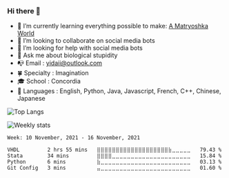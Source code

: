 ### Hi there 👋

<!--
**yida-li/yida-li** is a ✨ _special_ ✨ repository because its `README.md` (this file) appears on your GitHub profile.

Here are some ideas to get you started:

- 🔭 I’m currently working on ...
- 🌱 I’m currently learning ...
- 📫 How to reach me: ...
- 😄 Pronouns: ...
- ⚡ Fun fact: ...
-->
- 🌱 I’m currently learning everything possible to make: <span class="edit-link"><a href="https://github.com/ai-gorithm-js/Matryoshka-City " target="_blank"><i class="fa fa-github"></i> A Matryoshka World</a></span>
- 👯 I’m looking to collaborate on social media bots
- 🤔 I’m looking for help with social media bots
- 💬 Ask me about biological stupidity
- 📭 Email : yidaii@outlook.com
- 🍀 Specialty : Imagination
- 🎓 School : Concordia
- 💾 Languages : English, Python, Java, Javascript, French, C++, Chinese, Japanese

![Top Langs](https://github-readme-stats.vercel.app/api/top-langs/?username=yida-li)

![Weekly stats](https://github-readme-stats.vercel.app/api/wakatime?username=yida&v=2&layout=compact)

<!--START_SECTION:waka-->
```text
Week: 10 November, 2021 - 16 November, 2021

VHDL         2 hrs 55 mins   ⣿⣿⣿⣿⣿⣿⣿⣿⣿⣿⣿⣿⣿⣿⣿⣿⣿⣿⣿⣷⣀⣀⣀⣀⣀   79.43 % 
Stata        34 mins         ⣿⣿⣿⣿⣀⣀⣀⣀⣀⣀⣀⣀⣀⣀⣀⣀⣀⣀⣀⣀⣀⣀⣀⣀⣀   15.84 % 
Python       6 mins          ⣷⣀⣀⣀⣀⣀⣀⣀⣀⣀⣀⣀⣀⣀⣀⣀⣀⣀⣀⣀⣀⣀⣀⣀⣀   03.13 % 
Git Config   3 mins          ⣤⣀⣀⣀⣀⣀⣀⣀⣀⣀⣀⣀⣀⣀⣀⣀⣀⣀⣀⣀⣀⣀⣀⣀⣀   01.60 % 
```
<!--END_SECTION:waka-->

